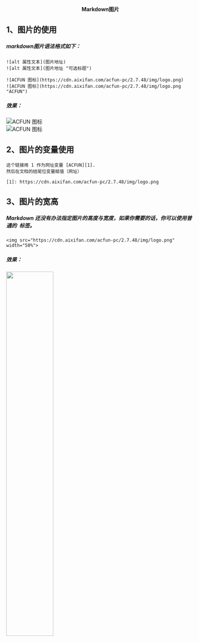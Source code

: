 #### <center>Markdown图片</center>
## 1、图片的使用
##### markdown图片语法格式如下：
```
![alt 属性文本](图片地址)
![alt 属性文本](图片地址 "可选标题")
```
```
![ACFUN 图标](https://cdn.aixifan.com/acfun-pc/2.7.48/img/logo.png)
![ACFUN 图标](https://cdn.aixifan.com/acfun-pc/2.7.48/img/logo.png "ACFUN")
```
##### 效果：
![ACFUN 图标](https://cdn.aixifan.com/acfun-pc/2.7.48/img/logo.png)  
![ACFUN 图标](https://cdn.aixifan.com/acfun-pc/2.7.48/img/logo.png "ACFUN")

## 2、图片的变量使用
```
这个链接用 1 作为网址变量 [ACFUN][1].
然后在文档的结尾位变量赋值（网址）

[1]: https://cdn.aixifan.com/acfun-pc/2.7.48/img/logo.png
```

## 3、图片的宽高
##### Markdown 还没有办法指定图片的高度与宽度，如果你需要的话，你可以使用普通的 <img> 标签。
    <img src="https://cdn.aixifan.com/acfun-pc/2.7.48/img/logo.png" width="50%">
##### 效果：
<img src="https://cdn.aixifan.com/acfun-pc/2.7.48/img/logo.png" width="50%">